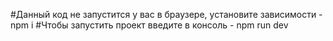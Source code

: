 #Данный код не запустится у вас в браузере, установите зависимости - npm i 
#Чтобы запустить проект введите в консоль - npm run dev
